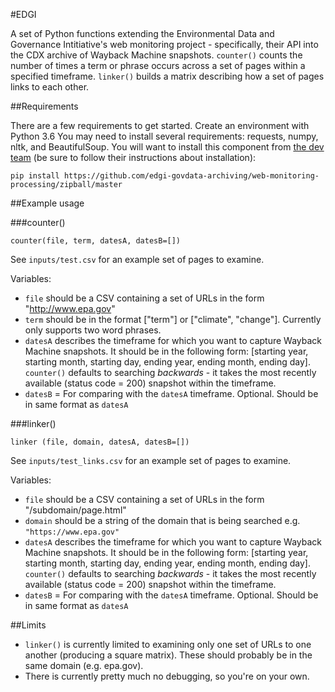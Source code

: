 #EDGI

A set of Python functions extending the Environmental Data and Governance Intitiative's web monitoring project - specifically, their API into the CDX archive of Wayback Machine snapshots. `counter()` counts the number of times a term or phrase occurs across a set of pages within a specified timeframe. `linker()` builds a matrix describing how a set of pages links to each other. 

##Requirements

There are a few requirements to get started. Create an environment with Python 3.6 You may need to install several requirements: requests, numpy, nltk, and BeautifulSoup. You will want to install this component from [the dev team](https://github.com/edgi-govdata-archiving/web-monitoring-processing) (be sure to follow their instructions about installation):

`pip install https://github.com/edgi-govdata-archiving/web-monitoring-processing/zipball/master`

##Example usage

###counter()

`counter(file, term, datesA, datesB=[])`

See `inputs/test.csv` for an example set of pages to examine.

Variables:
- `file` should be a CSV containing a set of URLs in the form "http://www.epa.gov"
- `term` should be in the format ["term"] or ["climate", "change"]. Currently only supports two word phrases.
- `datesA` describes the timeframe for which you want to capture Wayback Machine snapshots. It should be in the following form: [starting year, starting month, starting day, ending year, ending month, ending day]. `counter()` defaults to searching _backwards_ - it takes the most recently available (status code = 200) snapshot within the timeframe.
- `datesB` = For comparing with the `datesA` timeframe. Optional. Should be in same format as `datesA`

###linker()

`linker (file, domain, datesA, datesB=[])`

See `inputs/test_links.csv` for an example set of pages to examine.

Variables:
- `file` should be a CSV containing a set of URLs in the form "/subdomain/page.html"
- `domain` should be a string of the domain that is being searched e.g. `"https://www.epa.gov"`
- `datesA` describes the timeframe for which you want to capture Wayback Machine snapshots. It should be in the following form: [starting year, starting month, starting day, ending year, ending month, ending day]. `counter()` defaults to searching _backwards_ - it takes the most recently available (status code = 200) snapshot within the timeframe.
- `datesB` = For comparing with the `datesA` timeframe. Optional. Should be in same format as `datesA`

##Limits

- `linker()` is currently limited to examining only one set of URLs to one another (producing a square matrix). These should probably be in the same domain (e.g. epa.gov).
- There is currently pretty much no debugging, so you're on your own.